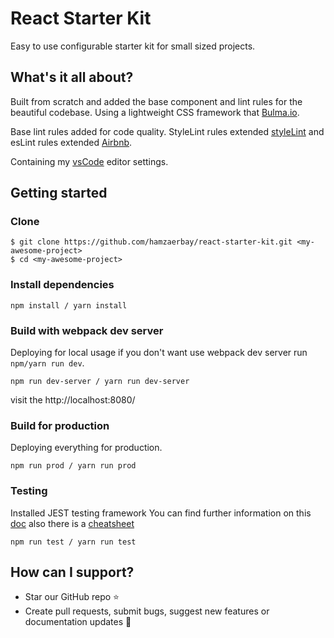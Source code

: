 # React Starter Kit
Easy to use configurable starter kit for small sized projects.

## What's it all about?
Built from scratch and added the base component and lint rules for the beautiful codebase. Using a lightweight CSS framework that [Bulma.io](https://github.com/jgthms/bulma).

Base lint rules added for code quality. StyleLint rules extended [styleLint](https://stylelint.io/) and esLint rules extended [Airbnb](https://github.com/airbnb/javascript).

Containing my [vsCode](https://code.visualstudio.com/) editor settings.

## Getting started

### Clone
```
$ git clone https://github.com/hamzaerbay/react-starter-kit.git <my-awesome-project>
$ cd <my-awesome-project>
```

### Install dependencies
```
npm install / yarn install
```
### Build with webpack dev server
Deploying for local usage if you don't want use webpack dev server run `npm/yarn run dev`.
```
npm run dev-server / yarn run dev-server
```
visit the http://localhost:8080/
### Build for production
Deploying everything for production.
```
npm run prod / yarn run prod 
```
### Testing
Installed JEST testing framework
You can find further information on this [doc](https://facebook.github.io/jest/) also there is a [cheatsheet](https://github.com/sapegin/jest-cheat-sheet)
```
npm run test / yarn run test
```
## How can I support?
- Star our GitHub repo ⭐️
- Create pull requests, submit bugs, suggest new features or documentation updates 🔧
